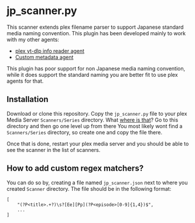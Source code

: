 # jp_scanner.py

This scanner extends plex filename parser to support Japanese standard media naming convention. This plugin has been developed mainly to work with my other agents:

- [plex yt-dlp info reader agent](https://github.com/arabcoders/plex-ytdlp-info-reader-agent)
- [Custom metadata agent](https://github.com/arabcoders/cmdb.bundle)

This plugin has poor support for non Japanese media naming convention, while it does support the standard naming you are better fit to use plex agents for that.

## Installation

Download or clone this repository. Copy the `jp_scanner.py` file to your plex Media Server `Scanners/Series` directory. What [where is that](https://support.plex.tv/articles/201106098-how-do-i-find-the-plug-ins-folder/)? Go to this directory and then go one level up from there You most likely wont find a `Scanners/Series` directory, so create one and copy the file there.

Once that is done, restart your plex media server and you should be able to see the scanner in the list of scanners.

## How to add custom regex matchers?

You can do so by, creating a file named `jp_scanner.json` next to where you created `Scanner` directory. The file should be in the following format:

```json5
[
    "(?P<title>.+?)\s?[Ee][Pp](?P<episode>[0-9]{1,4})$",
    ...
]
```